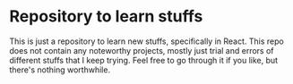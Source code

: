 # Repository to learn stuffs
This is just a repository to learn new stuffs, specifically in React. This repo does not contain any noteworthy projects, mostly just trial and errors of different stuffs that I keep trying. Feel free to go through it if you like, but there's nothing worthwhile.
